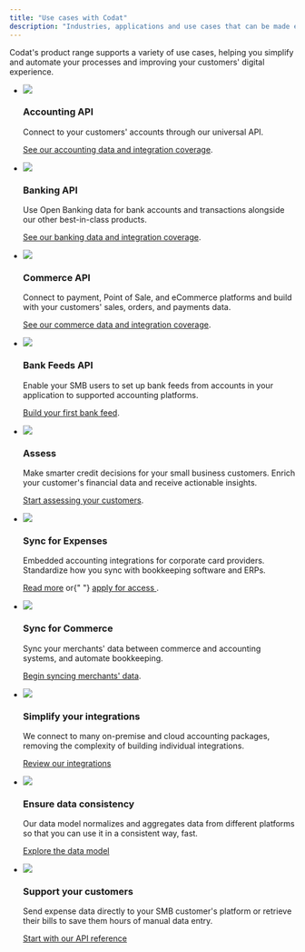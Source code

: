 ```yaml
---
title: "Use cases with Codat"
description: "Industries, applications and use cases that can be made easier with Codat"
---
```


Codat's product range supports a variety of use cases, helping you simplify and automate your processes and improving your customers' digital experience. 

<ul className="card-container">
  <li className="card">
    <div className="header">
      <img
        src="https://www.codat.io/wp-content/uploads/2022/03/accounting-2.png"
        className="mini-icon"
      />
      <h3>Accounting API</h3>
    </div>
    <p>
      Connect to your customers' accounts through our universal API. 
    </p>
    <p>
      <a href="/accounting-api/overview">See our accounting data and integration coverage</a>.
    </p>
  </li>
  <li className="card">
    <div className="header">
      <img
        src="https://www.codat.io/wp-content/uploads/2022/03/Bank-2.png"
        className="mini-icon"
      />
      <h3>Banking API</h3>
    </div>
    <p>
      Use Open Banking data for bank accounts and transactions alongside
      our other best-in-class products.
    </p>
    <p>
      <a href="/banking-api/overview">See our banking data and integration coverage</a>.
    </p>
  </li>
  <li className="card">
    <div className="header">
      <img
        src="https://www.codat.io/wp-content/uploads/2022/03/Storefront-3.png"
        className="mini-icon"
      />
      <h3>Commerce API</h3>
    </div>
    <p>
      Connect to payment, Point of Sale, and eCommerce platforms and build with your customers' sales, orders, and payments data.
    </p>
    <p>
      <a href="/commerce-api/overview">See our commerce data and integration coverage</a>.
    </p>
  </li>
  <li className="card">
    <div className="header">
      <img
        src="https://www.codat.io/wp-content/uploads/2022/04/Frame-3805.png"
        className="mini-icon"
      />
      <h3>Bank Feeds API</h3>
    </div>
    <p>
      Enable your SMB users to set up bank feeds from accounts in your application to supported accounting platforms.
    </p>
    <p>
      <a href="/bank-feeds-api/overview">Build your first bank feed</a>.
    </p>
  </li>
  <li className="card">
    <div className="header">
      <img
        src="https://www.codat.io/wp-content/uploads/2022/04/assess.png"
        className="mini-icon"
      />
      <h3>Assess</h3>
    </div>
    <p>
      Make smarter credit decisions for your small business customers. Enrich your customer's financial data and receive actionable insights.
    </p>
    <p>
      <a href="/assess/get-started">Start assessing your customers</a>.
    </p>
  </li>
  <li className="card">
    <div className="header">
      <img
        src="https://www.codat.io/wp-content/uploads/2022/03/CreditCard.png"
        className="mini-icon"
      />
      <h3>Sync for Expenses</h3>
    </div>
    <p>
      Embedded accounting integrations for corporate card providers. Standardize how you sync with bookkeeping software and ERPs.
    </p>
    <p>
      <a href="/sync-for-expenses/overview">Read more</a> or{" "}
      <a href="mailto:expenses@codat.io?subject=Beta access request - Sync for Expenses API&body=Hi, I would like to request beta access to the Sync for Expenses API. I am looking to build accounting integrations at...">
        apply for access
      </a>
      .
    </p>
  </li>
  <li className="card">
    <div className="header">
      <img
        src="https://static.codat.io/public/icons/docs/sync.png"
        className="mini-icon"
      />
      <h3>Sync for Commerce</h3>
    </div>
    <p>
      Sync your merchants' data between commerce and accounting systems, and automate bookkeeping.
    </p>
    <p>
      <a href="/sfc/overview">Begin syncing merchants' data</a>.
    </p>
  </li>
</ul>




<ul className="card-container col-3">
  <li className="card">
    <div class="header">
      <img
        src="https://www.codat.io/wp-content/themes/class/dist/images/copy-feature-bullet.svg"
        class="mini-icon"
      />
      <h3>Simplify your integrations</h3>
    </div>
    <p>
      We connect to many on-premise and cloud accounting packages, removing the complexity of building individual integrations. 
    </p>
    <p>
      <a href="/integrations/accounting/overview">
        Review our integrations
      </a>
    </p>
  </li>

  <li className="card">
    <div class="header">
      <img
        src="https://www.codat.io/wp-content/themes/class/dist/images/copy-feature-bullet.svg"
        class="mini-icon"
      />
      <h3>Ensure data consistency</h3>
    </div>
    <p>
      Our data model normalizes and aggregates data from different platforms so that you can use it in a consistent way, fast. 
    </p>
    <p>
      <a href="/data-model/accounting/">
        Explore the data model
      </a>
    </p>
  </li>

  <li className="card">
    <div class="header">
      <img
        src="https://www.codat.io/wp-content/themes/class/dist/images/copy-feature-bullet.svg"
        class="mini-icon"
      />
      <h3>Support your customers</h3>
    </div>
    <p> Send expense data directly to your SMB customer's platform or retrieve their bills to save them hours of manual data entry. 
 </p>
    <p>
      <a href="/accounting-api#">
        Start with our API reference
      </a>
    </p>
  </li>
</ul>

<br/>